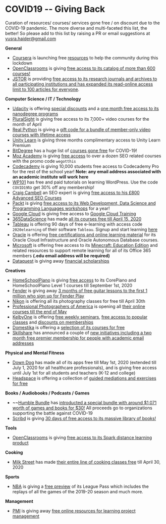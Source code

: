 # COVID19 -- Giving Back
Curation of resources/ courses/ services gone free / on discount due to the COVID-19 pandemic. The more diverse and multi-faceted this list, the better! So please add to this list by raising a PR or email suggestions at yusra.haider@gmail.com


**General**

 - [Coursera](https://www.coursera.org/) is launching free [resources](https://blog.coursera.org/coursera-together-free-online-learning-during-covid-19/) to help the community during this lockdown
- [OpenClassrooms](https://openclassrooms.com/en/) is giving [free access to its catalog of more than 600 courses!](https://openclassrooms.com/en/p/academic-continuity) 
- [JSTOR](https://www.jstor.org/) is providing [free access to its research journals and archives to all participating institutions and has expanded its read-online access limit to 100 articles for everyone](https://about.jstor.org/covid19/).


**Computer Science / IT / Technology**

 - [Udacity](https://www.udacity.com/) is offering [special discounts](https://blog.udacity.com/2020/04/covid19-onlinelearning-offer.html) and a [one month free access to its nanodegree programs](https://blog.udacity.com/2020/03/one-month-free-on-nanodegrees.html) 
 - [PluralSight](https://www.pluralsight.com/) is giving free access to its 7,000+ video courses for the month of April
 - [Real Python](https://realpython.com/) is giving a [gift code for a bundle of member-only video courses with lifetime access](https://realpython.com/free-courses-march-2020)
 - [Unity Learn](https://learn.unity.com/) is giving three months complimentary access to Unity Learn Premium
 - [BitDegree](https://www.bitdegree.org/) has a huge list of [courses gone free](https://www.bitdegree.org/tag/covid?fbclid=IwAR3fJpUo2FmCN4CjGgCtVlQd0ftn5A6L2UcCom6F_wMsx1BvLLI-9qRwJXs) for COVID-19!
 - [Moz Academy](https://moz.com/) is giving [free access](https://moz.com/blog/moz-academy-free) to over a dozen SEO related courses with the promo code `wegotthis`
 - [Codecademy](https://www.codecademy.com/) is giving 10,000 students free access to Codecademy Pro for the rest of the school year! **Note: any email address associated with an academic institute will work here**
 - [WP101](https://www.wp101.com/) has free and paid tutorials on learning WordPress. Use the code `COVID19`to get 30% off any membership!
 - [Craig Cambell](https://www.craigcampbellseo.com/) an SEO expert is giving [free access to his £800 Advanced SEO Courses ](https://www.craigcampbellseo.com/free-seo-course/)
- [Packt](https://courses.packtpub.com/) is giving [free access to its Web Development, Data Science and Programming Languages workshops](https://courses.packtpub.com/pages/free?fbclid=IwAR3S59IEXY2Csvlgt7wNv9tO5vMTOaM-C-FcF2U0GcJC_os9J5IQg49qTw0) for a year!
- [Google Cloud](https://cloud.google.com/) is giving free access to [Google Cloud Training](https://inthecloud.withgoogle.com/training-discount/register.html?fbclid=IwAR0sjhc4vRVB2aJxwPgSiooSp5m-ejpKvUA0WwBQJ15ALWgaOj8EH6-esPg)
- [365DataScience](https://365datascience.com/) has made [all its courses free till April 15, 2020](https://365datascience.com/pricing//)
- [Tableau](https://elearning.tableau.com/) is offering 90 days of free e-learning with access code `2020elearning` of their software `Tableau`. Signup and start learning [here](https://www.tableau.com/learn/training/elearning?fbclid=IwAR2b0OI4rydhbbMXazm4gkirIVDg2T2m2NXofinVPY9PXTsppLH8DjQ2RKU)
- [Oracle](https://www.oracle.com/index.html) is offering [free certifications and online learning material](https://www.oracle.com/corporate/blog/free-certifications-oracle-oci-autonomous-033020.html?source=:so:li:or:awr:ocorp:&SC=:so:li:or:awr:ocorp:&pcode=) for its Oracle Cloud Infrastructure and Oracle Autonomous Database courses.
- [Microsoft](https://www.microsoft.com) is offering  free access to its [Minecraft: Education Edition](https://education.minecraft.net/blog/microsoft-extends-access-to-minecraft-education-edition-and-resources-to-support-remote-learning/) and related resources to support remote learning for all of its Office 365 members **(.edu email address will be required)**
- [Dataquest](https://www.dataquest.io/) is giving away [financial scholarships](https://www.dataquest.io/blog/covid-financial-aid-scholarship/)


**Creatives**

- [HomeSchoolPiano](https://homeschoolpiano.com/) is giving [free access](https://homeschoolpiano.com/give-back/) to its CorePiano and HomeSchoolPiano Level 1 courses till September 1st, 2020
- [Fender](https://www.fender.com/play?ub=d) is giving away [3 months of free guitar lessons to the first 1 million who sign up for Fender Play](https://try.fender.com/play/playthrough/?banner=PLAY_20200323.PlayThrough2020.Pencil.Global)
 - [Nikon](https://www.nikonevents.com/us/live/nikon-school-online/) is offering all its photography classes for free till April 30th
 - [Professional Photographers of America](https://www.ppa.com/) is opening all [their online courses till the end of May](https://www.ppa.com/inittogether/education-unlocked-in-it-together) 
 - [KelbyOne](https://kelbyone.com/) is offering [free weekly seminars](https://members.kelbyone.com/show/public-webcasts/?utm_source=Affiliate,Affiliate&utm_medium=Referral,Referral&utm_campaign=RAN_2116208,RAN_2116208&utm_test=genius&_ga=2.175714530.1557939241.1586635533-1089282748.1586635533), [free access to popular classes](https://kelbyone.com/free) and [discounts on memberships](https://kelbyone.com/april-discount)
 - [Domestika](https://www.domestika.org/) is offering a [selection of its courses for free](https://www.domestika.org/stayathome/)
- [Skillshare](https://www.skillshare.com/) has announced a couple of [new initiatives including a two month free premier membership for people with academic email addresses](https://www.skillshare.com/blog/company/were-in-this-together-and-we-want-to-help)


**Physical and Mental Fitness**

 - [Down Dog](https://www.downdogapp.com/) has made all of its apps free till May 1st,  2020 (extended till July 1, 2020 for all healthcare professionals), and is giving free access until July 1st for all students and teachers (K-12 and college) 
 - [Headspace](https://www.headspace.com/) is offering a collection of [guided mediations and exercises for free](https://www.headspace.com/work/covid-19)
 

**Books / Audiobooks / Podcasts / Games**

 - ~~[Humble Bundle](https://www.humblebundle.com/) has [introducted a special bundle with around $1,071 worth of games and books for $30!](https://www.humblebundle.com/conquer-covid19-bundle?hmb_source=navbar&hmb_medium=product_tile&hmb_campaign=tile_index_1) All proceeds go to organizations supporting the battle against COVID-19
 - [Scribd](https://www.scribd.com/?lohp=2) is giving [30 days of free access to its massive library of books!](https://blog.scribd.com/home/2020/3/17/a-letter-from-the-scribd-ceo-to-our-community)


 **Tools**
 
 - [OpenClassrooms](https://openclassrooms.com/en/) is giving [free access to its Spark distance learning product](https://openclassrooms.com/en/p/academic-continuity) 

**Cooking**

- [Milk Street](https://www.177milkstreet.com/) has made [their entire line of cooking classes free](https://www.177milkstreet.com/school/classes/online-classes/?fbclid=IwAR3gdqkC_fQf3N8kN3MuD8dS9f_UjbQ7JPmWutgLCdjxC-dHlJA8P602mbY) till April 30, 2020

**Sports**

- [NBA](www.nba.com) is giving a [free preview](https://www.nba.com/nba-fan-letter-league-pass-free-preview) of its League Pass which includes the replays of all the games of the 2019-20 season and much more. 

**Management**

- [PMI](https://www.pmi.org/) is giving away [free online resources for learning project management](https://www.pmi.org/about/coronavirus-single-source-message/virtual-resource-hub)


